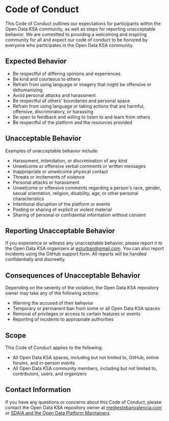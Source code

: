 
# Code of Conduct

This Code of Conduct outlines our expectations for participants within the Open Data KSA community, as well as steps for reporting unacceptable behavior. We are committed to providing a welcoming and inspiring community for all and expect our code of conduct to be honored by everyone who participates in the Open Data KSA community.

## Expected Behavior

* Be respectful of differing opinions and experiences
* Be kind and courteous to others
* Refrain from using language or imagery that might be offensive or dehumanizing
* Avoid personal attacks and harassment
* Be respectful of others' boundaries and personal space
* Refrain from using language or taking actions that are harmful, offensive, discriminatory, or harassing
* Be open to feedback and willing to listen to and learn from others
* Be respectful of the platform and the resources provided

## Unacceptable Behavior

Examples of unacceptable behavior include:

* Harassment, intimidation, or discrimination of any kind
* Unwelcome or offensive verbal comments or written messages
* Inappropriate or unwelcome physical contact
* Threats or incitements of violence
* Personal attacks or harassment
* Unwelcome or offensive comments regarding a person's race, gender, sexual orientation, religion, disability, age, or other personal characteristics
* Intentional disruption of the platform or events
* Posting or sharing of explicit or violent material
* Sharing of personal or confidential information without consent

## Reporting Unacceptable Behavior

If you experience or witness any unacceptable behavior, please report it to the Open Data KSA organizers at [esturban@gmail.com](mailto:esturban@gmail.com). You can also report incidents using the GitHub support form. All reports will be handled confidentially and discreetly.

## Consequences of Unacceptable Behavior

Depending on the severity of the violation, the Open Data KSA repository owner may take any of the following actions:

* Warning the accused of their behavior
* Temporary or permanent ban from some or all Open Data KSA spaces
* Removal of privileges or access to certain features or events
* Reporting of incidents to appropriate authorities

## Scope

This Code of Conduct applies to the following:

* All Open Data KSA spaces, including but not limited to, GitHub, online forums, and in-person events
* All Open Data KSA community members, including but not limited to, contributors, users, and organizers

## Contact Information

If you have any questions or concerns about this Code of Conduct, please contact the Open Data KSA repository owner at [me@estebanvalencia.com](mailto:me@estebanvalencia.com) or [SDAIA and the Open Data Platform Maintainers](https://open.data.gov.sa/en/pages/communication).

